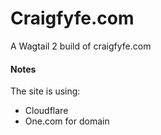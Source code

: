 # Craigfyfe.com 

A Wagtail 2 build of craigfyfe.com

#### Notes
The site is using:
- Cloudflare
- One.com for domain
